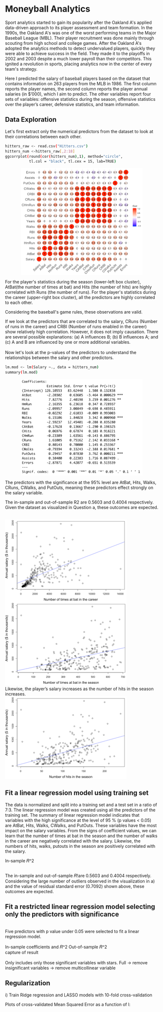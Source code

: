 # Moneyball Analytics
Sport analytics started to gain its popularity after the Oakland A's applied data-driven approach to its player assessment and team formation. In the 1990s, the Oakland A's was one of the worst performing teams in the Major Baseball League (MBL). Their player recruitment was done mainly through scouting from high school and college games. After the Oakland A's adopted the analytics methods to detect undervalued players, quickly they were able to achieve success in the field. They made it to the playoffs in 2002 and 2003 despite a much lower payroll than their competitors. This ignited a revolution in sports, placing analytics now in the center of every team's strategy.

Here I predicted the salary of baseball players based on the dataset that contains information on 263 players from the MLB in 1986. The first column reports the player names, the second column reports the player annual salaries (in $’000), which I aim to predict. The other variables report four sets of variables: offensive statistics during the season, offensive statistics over the player’s career, defensive statistics, and team information.

## Data Exploration
Let's first extract only the numerical predictors from the dataset to look at their correlations between each other.<br />
```bash
hitters_raw <- read.csv("Hitters.csv")
hitters_num <-hitters_raw[,2:18]
ggcorrplot(round(cor(hitters_num),1), method="circle", 
           tl.col = "black", tl.cex = 15, lab=TRUE)
```
<p align="center">
<img src="./img/1.a_1.png" width="400" align='middle'>
</p>
For the player's statistics during the season (lower-left box cluster), AtBat(the number of times at bat) and Hits (the number of hits) are highly correlated with Runs (the number of runs). For the player's statistics during the career (upper-right box cluster), all the predictors are highly correlated to each other. 

Considering the baseball's game rules, these observations are valid.

If we look at the predictors that are correlated to the salary, CRuns (Number of runs in the career) and CRBI (Number of runs enabled in the career) show relatively high correlation. However, it does not imply causation. There are several possible explanations: (a) A influences B; (b) B influences A; and (c) A and B are influenced by one or more additional variables.
<br /><br />
Now let's look at the p-values of the predictors to understand the relationships between the salary and other predictors.

```bash
lm.mod <- lm(Salary ~., data = hitters_num)
summary(lm.mod)
```
<p align="center">
<img src="./img/1.a_p.png" width="400" align='middle'>
</p>
The predictors with the significance at the 95% level are AtBat, Hits, Walks, CRuns, CWalks, and PutOuts, meaning these predictors effect strongly on the salary variable.

The in-sample and out-of-sample R2 are 0.5603 and 0.4004 respectively. Given the dataset as visualized in Question a, these outcomes are expected.

<br />

<img src="./img/1.a_2.png" width="400" align='left'>
<img src="./img/1.a_3.png" width="400">
<br />
Likewise, the player’s salary increases as the number of hits in the season increases.
<br />
<img src="./img/1.a_4.png" width="400">

<br />

## Fit a linear regression model using training set

The data is normalized and split into a training set and a test set in a ratio of 7:3. The linear regression model was created using all the predictors of the training set. The summary of linear regression model indicates that variables with the high significance at the level of 95 % (p values < 0.05) are AtBat, Hits, Walks, CWalks, and PutOuts. These variables have the most impact on the salary variables. From the signs of coefficient values, we can learn that the number of times at bat in the season and the number of walks in the career are negatively correlated with the salary. Likewise, the numbers of hits, walks, putouts in the season are positively correlated with the salary.
<br />

In-sample 𝑅^2

<br />
The in-sample and out-of-sample 𝑅!are 0.5603 and 0.4004 respectively. Considering the large number of outliers observed in the visualization in a) and the value of residual standard error (0.7092) shown above, these outcomes are expected.

## Fit a restricted linear regression model selecting only the predictors with significance
<br />
Five predictors with p value under 0.05 were selected to fit a linear regression model.
<br /><br />
In-sample coefficients and 𝑅^2 Out-of-sample 𝑅^2<br />
capture of result
<br /><br />
Only includes only those significant variables with stars.
Full -> remove insignificant variables -> remove multicollinear variable

## Regularization
i) Train Ridge regression and LASSO models with 10-fold cross-validation

Plots of cross-validated Mean Squared Error as a function of l: